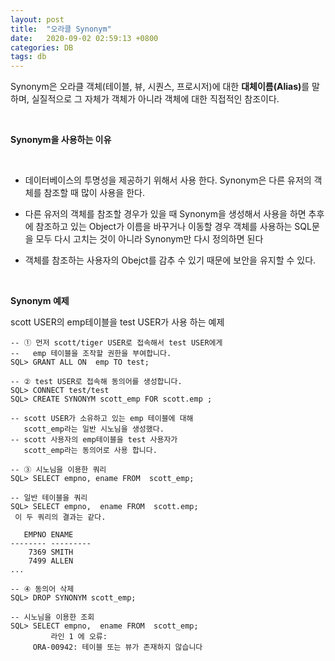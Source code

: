 ```yaml
---
layout: post
title:  "오라클 Synonym"
date:   2020-09-02 02:59:13 +0800
categories: DB
tags: db
---
```

<p>
Synonym은 오라클 객체(테이블, 뷰, 시퀀스, 프로시저)에 대한 <strong>대체이름(Alias)</strong>를 말하며, 실질적으로 그 자체가 객체가 아니라 객체에 대한 직접적인 참조이다.</p>
<br>
<p><strong>Synonym을 사용하는 이유</strong></p>
<br>
<ul>
<li>
<p>데이터베이스의 투명성을 제공하기 위해서 사용 한다. Synonym은 다른 유저의 객체를 참조할 때 많이 사용을 한다.</p>
</li>
<li>
<p>다른 유저의 객체를 참조할 경우가 있을 때 Synonym을 생성해서 사용을 하면 추후에 참조하고 있는 Object가 이름을 바꾸거나 이동할 경우 객체를 사용하는 SQL문을 모두 다시 고치는 것이 아니라 Synonym만 다시 정의하면 된다</p>
</li>
<li>
<p>객체를 참조하는 사용자의 Obejct를 감추 수 있기 때문에 보안을 유지할 수 있다.</p>
</li>
</ul>
<br>
<p><strong>Synonym 예제</strong></p>
<p>scott USER의 emp테이블을 test USER가 사용 하는 예제</p>

```
-- ① 먼저 scott/tiger USER로 접속해서 test USER에게 
--   emp 테이블을 조작할 권한을 부여합니다.
SQL> GRANT ALL ON  emp TO test; 

-- ② test USER로 접속해 동의어를 생성합니다. 
SQL> CONNECT test/test 
SQL> CREATE SYNONYM scott_emp FOR scott.emp ; 

-- scott USER가 소유하고 있는 emp 테이블에 대해 
   scott_emp라는 일반 시노님을 생성했다. 
-- scott 사용자의 emp테이블을 test 사용자가 
   scott_emp라는 동의어로 사용 합니다. 

-- ③ 시노님을 이용한 쿼리
SQL> SELECT empno, ename FROM  scott_emp; 

-- 일반 테이블을 쿼리
SQL> SELECT empno,  ename FROM  scott.emp; 
 이 두 쿼리의 결과는 같다. 

   EMPNO ENAME
-------- ---------
    7369 SMITH
    7499 ALLEN
...

-- ④ 동의어 삭제 
SQL> DROP SYNONYM scott_emp; 

-- 시노님을 이용한 조회
SQL> SELECT empno,  ename FROM  scott_emp; 
         라인 1 에 오류:
     ORA-00942: 테이블 또는 뷰가 존재하지 않습니다 
```


